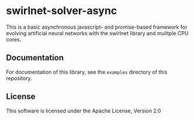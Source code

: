 # swirlnet-solver-async

This is a basic asynchronous javascript- and promise-based framework for
evolving artificial neural networks with the swirlnet library and mulitple CPU
cores.

## Documentation

For documentation of this library, see the `examples` directory of this
repository.

## License

This software is licensed under the Apache License, Version 2.0

